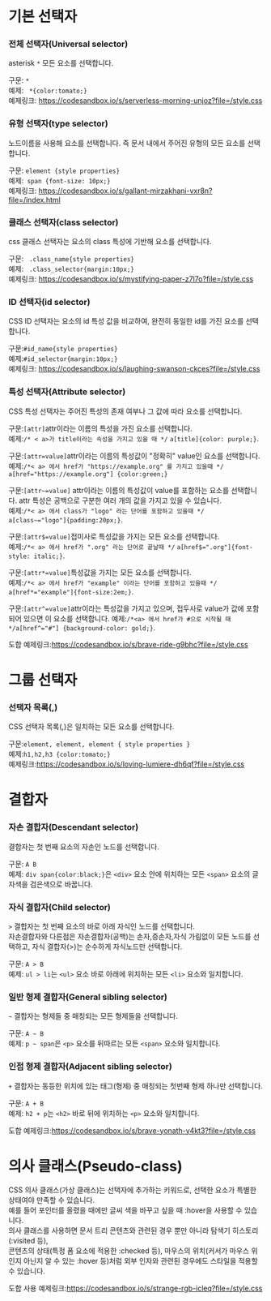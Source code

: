 # 기본 선택자
### 전체 선택자(Universal selector)
asterisk ``` * ``` 모든 요소를 선택합니다. <br>

구문: ``` * ```<br>
예제: ``` *{color:tomato;}```<br>
예제링크:
https://codesandbox.io/s/serverless-morning-unjoz?file=/style.css

### 유형 선택자(type selector)
노드이름을 사용해 요소를 선택합니다. 즉 문서 내에서 주어진 유형의 모든 요소를 선택합니다.<br>

구문: ```element {style properties}```<br>
예제:``` span {font-size: 10px;}```<br>
예제링크:
https://codesandbox.io/s/gallant-mirzakhani-vxr8n?file=/index.html

### 클래스 선택자(class selector)
css 클래스 선택자는 요소의 class 특성에 기반해 요소를 선택합니다.<br>

구문: ``` .class_name{style properties}```<br>
예제: ``` .class_selector{margin:10px;}```<br>
예제링크:
https://codesandbox.io/s/mystifying-paper-z7l7o?file=/style.css

### ID 선택자(id selector)
CSS ID 선택자는 요소의 id 특성 값을 비교하여, 완전히 동일한 id를 가진 요소를 선택합니다.<br>

구문:```#id_name{style properties}```<br>
예제:```#id_selector{margin:10px;}```<br>
예제링크:
https://codesandbox.io/s/laughing-swanson-ckces?file=/style.css

### 특성 선택자(Attribute selector)
CSS 특성 선택자는 주어진 특성의 존재 여부나 그 값에 따라 요소를 선택합니다.<br>

구문:```[attr]```attr이라는 이름의 특성을 가진 요소를 선택합니다.<br>
예제:```/* < a>가 title이라는 속성을 가지고 있을 때 */``` ```a[title]{color: purple;}```.<br>

구문:```[attr=value]```attr이라는 이름의 특성값이 "정확히" value인 요소를 선택합니다.<br>
예제:```/*< a> 에서 href가 "https://example.org" 를 가지고 있을때 */``` ```a[href="https://example.org"] {color:green;}```<br>

구문:```[attr~=value]``` attr이라는 이름의 특성값이 value를 포함하는 요소를 선택합니다. attr 특성은 공백으로 구분한 여러 개의 값을 가지고 있을 수 있습니다.<br>
예제:```/*< a> 에서 class가 "logo" 라는 단어를 포함하고 있을때 */``` ```a[class~="logo"]{padding:20px;}```.

구문:```[attr$=value]```접미사로 특성값을 가지는 모든 요소를 선택합니다.<br>
예제:```/*< a> 에서 href가 ".org" 라는 단어로 끝날때 */``` ```a[href$=".org"]{font-style: italic;}```.<br>

구문:```[attr*=value]```특성값을 가지는 모든 요소를 선택합니다.<br>
예제:```/*< a> 에서 href가 "example" 이라는 단어를 포함하고 있을때 */``` ```a[href*="example"]{font-size:2em;}```.<br>

구문:```[attr^=value]```attr이라는 특성값을 가지고 있으며, 접두사로 value가 값에 포함되어 있으면 이 요소를 선택합니다.
예제:```/*<a> 에서 href가 #으로 시작될 때``` ```*/a[href^="#"] {background-color: gold;}```.

도합 예제링크:https://codesandbox.io/s/brave-ride-g9bhc?file=/style.css

# 그룹 선택자
### 선택자 목록(,)
CSS 선택자 목록(,)은 일치하는 모든 요소를 선택합니다.

구문:```element, element, element { style properties }```<br>
예제:```h1,h2,h3 {color:tomato;}```<br>
예제링크:https://codesandbox.io/s/loving-lumiere-dh6qf?file=/style.css

# 결합자
### 자손 결합자(Descendant selector)
결합자는 첫 번째 요소의 자손인 노드를 선택합니다.

구문: ```A B```<br>
예제: ```div span{color:black;}```은 ```<div>``` 요소 안에 위치하는 모든 ```<span>``` 요소의 글자색을 검은색으로 바꿉니다.<br>

### 자식 결합자(Child selector)
```>``` 결합자는 첫 번째 요소의 바로 아래 자식인 노드를 선택합니다.<br>
자손결합자와 다른점은 자손결합자(공백)는 손자,증손자,자식 가림없이 모든 노드를 선택하고, 자식 결합자(>)는 순수하게 자식노드만 선택합니다.<br> 

구문: ```A > B```<br>
예제: ```ul > li```는 ```<ul>``` 요소 바로 아래에 위치하는 모든 ```<li>``` 요소와 일치합니다.

### 일반 형제 결합자(General sibling selector)
```~``` 결합자는 형제들 중 매칭되는 모든 형제들을 선택합니다.

구문: ```A ~ B```<br>
예제: ```p ~ span```은 ```<p>``` 요소를 뒤따르는 모든 ```<span>``` 요소와 일치합니다.<br>

### 인접 형제 결합자(Adjacent sibling selector)
```+``` 결합자는 동등한 위치에 있는 태그(형제) 중 매칭되는 첫번째 형제 하나만 선택합니다.

구문: ```A + B```<br>
예제: ```h2 + p```는 ```<h2>``` 바로 뒤에 위치하는 ```<p>``` 요소와 일치합니다.<br>

도합 예제링크:https://codesandbox.io/s/brave-yonath-y4kt3?file=/style.css

# 의사 클래스(Pseudo-class)
CSS 의사 클래스(가상 클래스)는 선택자에 추가하는 키워드로, 선택한 요소가 특별한 상태여야 만족할 수 있습니다. <br>예를 들어 포인터를 올렸을 때에만 글씨 색을 바꾸고 싶을 때 :hover을 사용할 수 있습니다.<br>
의사 클래스를 사용하면 문서 트리 콘텐츠와 관련된 경우 뿐만 아니라 탐색기 히스토리(:visited 등),<br> 콘텐츠의 상태(특정 폼 요소에 적용한 :checked 등), 마우스의 위치(커서가 마우스 위인지 아닌지 알 수 있는 :hover 등)처럼 외부 인자와 관련된 경우에도 스타일을 적용할 수 있습니다.

도합 사용 예제링크:https://codesandbox.io/s/strange-rgb-icleq?file=/style.css
